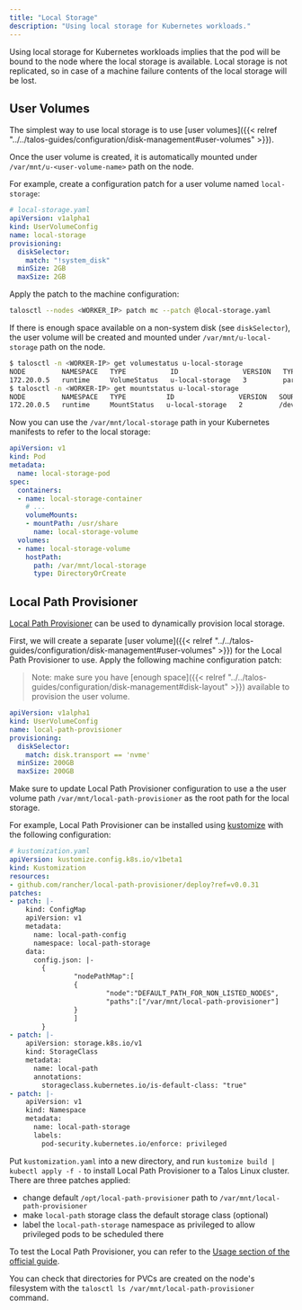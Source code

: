 ```yaml
---
title: "Local Storage"
description: "Using local storage for Kubernetes workloads."
---
```


Using local storage for Kubernetes workloads implies that the pod will be bound to the node where the local storage is available.
Local storage is not replicated, so in case of a machine failure contents of the local storage will be lost.

## User Volumes

The simplest way to use local storage is to use [user volumes]({{< relref "../../talos-guides/configuration/disk-management#user-volumes" >}}).

Once the user volume is created, it is automatically mounted under `/var/mnt/u-<user-volume-name>` path on the node.

For example, create a configuration patch for a user volume named `local-storage`:

```yaml
# local-storage.yaml
apiVersion: v1alpha1
kind: UserVolumeConfig
name: local-storage
provisioning:
  diskSelector:
    match: "!system_disk"
  minSize: 2GB
  maxSize: 2GB
```

Apply the patch to the machine configuration:

```bash
talosctl --nodes <WORKER_IP> patch mc --patch @local-storage.yaml
```

If there is enough space available on a non-system disk (see `diskSelector`), the user volume will be created and mounted under `/var/mnt/u-local-storage` path on the node.

```bash
$ talosctl -n <WORKER-IP> get volumestatus u-local-storage
NODE         NAMESPACE   TYPE           ID                VERSION   TYPE        PHASE   LOCATION         SIZE
172.20.0.5   runtime     VolumeStatus   u-local-storage   3         partition   ready   /dev/nvme0n2p1   2.0 GB
$ talosctl -n <WORKER-IP> get mountstatus u-local-storage
NODE         NAMESPACE   TYPE          ID                VERSION   SOURCE           TARGET                   FILESYSTEM   VOLUME
172.20.0.5   runtime     MountStatus   u-local-storage   2         /dev/nvme0n2p1   /var/mnt/local-storage   xfs          u-local-storage
```

Now you can use the `/var/mnt/local-storage` path in your Kubernetes manifests to refer to the local storage:

```yaml
apiVersion: v1
kind: Pod
metadata:
  name: local-storage-pod
spec:
  containers:
  - name: local-storage-container
    # ...
    volumeMounts:
    - mountPath: /usr/share
      name: local-storage-volume
  volumes:
  - name: local-storage-volume
    hostPath:
      path: /var/mnt/local-storage
      type: DirectoryOrCreate
```

## Local Path Provisioner

[Local Path Provisioner](https://github.com/rancher/local-path-provisioner) can be used to dynamically provision local storage.

First, we will create a separate [user volume]({{< relref "../../talos-guides/configuration/disk-management#user-volumes" >}}) for the Local Path Provisioner to use.
Apply the following machine configuration patch:

> Note: make sure you have [enough space]({{< relref "../../talos-guides/configuration/disk-management#disk-layout" >}}) available to provision the user volume.

```yaml
apiVersion: v1alpha1
kind: UserVolumeConfig
name: local-path-provisioner
provisioning:
  diskSelector:
    match: disk.transport == 'nvme'
  minSize: 200GB
  maxSize: 200GB
```

Make sure to update Local Path Provisioner configuration to use a the user volume path `/var/mnt/local-path-provisioner` as the root path for the local storage.

For example, Local Path Provisioner can be installed using [kustomize](https://kustomize.io/) with the following configuration:

```yaml
# kustomization.yaml
apiVersion: kustomize.config.k8s.io/v1beta1
kind: Kustomization
resources:
- github.com/rancher/local-path-provisioner/deploy?ref=v0.0.31
patches:
- patch: |-
    kind: ConfigMap
    apiVersion: v1
    metadata:
      name: local-path-config
      namespace: local-path-storage
    data:
      config.json: |-
        {
                "nodePathMap":[
                {
                        "node":"DEFAULT_PATH_FOR_NON_LISTED_NODES",
                        "paths":["/var/mnt/local-path-provisioner"]
                }
                ]
        }
- patch: |-
    apiVersion: storage.k8s.io/v1
    kind: StorageClass
    metadata:
      name: local-path
      annotations:
        storageclass.kubernetes.io/is-default-class: "true"
- patch: |-
    apiVersion: v1
    kind: Namespace
    metadata:
      name: local-path-storage
      labels:
        pod-security.kubernetes.io/enforce: privileged
```

Put `kustomization.yaml` into a new directory, and run `kustomize build | kubectl apply -f -` to install Local Path Provisioner to a Talos Linux cluster.
There are three patches applied:

* change default `/opt/local-path-provisioner` path to `/var/mnt/local-path-provisioner`
* make `local-path` storage class the default storage class (optional)
* label the `local-path-storage` namespace as privileged to allow privileged pods to be scheduled there

To test the Local Path Provisioner, you can refer to the [Usage section of the official guide](https://github.com/rancher/local-path-provisioner?tab=readme-ov-file#usage).

You can check that directories for PVCs are created on the node's filesystem with the `talosctl ls /var/mnt/local-path-provisioner` command.
